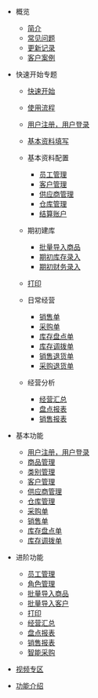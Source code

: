 <!-- docs/_sidebar.md -->

* 概览
    * [简介](README.md)
    * [常见问题](pages/常见问题答疑.md)
    * [更新记录](pages/更新记录.md)
    * [客户案例](pages/客户案例.md) <!-- 甘肃德力西 使用全流程 -->
    
* 快速开始专题

    * [快速开始](pages/快速开始.md)
    * [使用流程](pages/使用流程.md)
    
    * [用户注册，用户登录](pages/用户注册用户登录.md)
    * [基本资料填写](pages/基本资料填写.md)
    * 基本资料配置
        * [员工管理](pages/员工管理.md)
        * [客户管理](pages/客户管理.md)
        * [供应商管理](pages/供应商管理.md)
        * [仓库管理](pages/仓库管理.md)
        * [结算账户](pages/结算账户.md)  
    * 期初建库
        * [批量导入商品](pages/批量导入商品.md)
        * [期初库存录入](pages/期初库存录入.md)   
        * [期初财务录入](pages/期初财务录入.md)   
    * [打印](pages/打印.md)
    * 日常经营
        * [销售单](pages/销售单.md)  
        * [采购单](pages/采购单.md)
        * [库存盘点单](pages/库存盘点单.md)
        * [库存调拨单](pages/库存调拨单.md)
        * [销售退货单](pages/销售退货单.md)  
        * [采购退货单](pages/采购退货单.md)
    * 经营分析
        * [经营汇总](pages/经营汇总.md)
        * [盘点报表](pages/盘点报表.md)
        * [销售报表](pages/销售报表.md)
        
* 基本功能
    * [用户注册，用户登录](pages/用户注册用户登录.md)
    * [商品管理](pages/商品管理.md)
    * [类别管理](pages/类别管理.md)
    * [客户管理](pages/客户管理.md)
    * [供应商管理](pages/供应商管理.md)
    * [仓库管理](pages/仓库管理.md)
    * [采购单](pages/采购单.md)
    * [销售单](pages/销售单.md) 
    * [库存盘点单](pages/库存盘点单.md)
    * [库存调拨单](pages/库存调拨单.md)   

* 进阶功能
    * [员工管理](pages/员工管理.md)
    * [角色管理](pages/角色管理.md)
    * [批量导入商品](pages/批量导入商品.md)
    * [批量导入客户](pages/批量导入客户.md)
    * [打印](pages/打印.md)
    * [经营汇总](pages/经营汇总.md)
    * [盘点报表](pages/盘点报表.md)
    * [销售报表](pages/销售报表.md)
    * [智能采购](pages/智能采购.md)

* [视频专区](pages/视频专区.md)
* [功能介绍](pages/功能介绍.md)  <!-- 基本界面，一些截图 -->    


<!-- 
 * 入门   
     * [用户注册，用户登录](pages/用户注册用户登录.md)
     * [期初建库](pages/期初建库.md) 
     * [批量导入商品](pages/批量导入商品.md)
     * [批量导入客户](pages/批量导入客户.md)
     * [供应商管理](pages/供应商管理.md)
     * [仓库管理](pages/仓库管理.md)
     * [采购单](pages/采购单.md)
     * [销售单](pages/销售单.md)    
 * 基本功能
     * [商品管理](pages/商品管理.md)
     * [类别管理](pages/类别管理.md)
     * [客户管理](pages/客户管理.md)
     * [库存盘点单](pages/库存盘点单.md)
     * [库存调拨单](pages/库存调拨单.md)
 * 进阶功能
     * [员工管理](pages/员工管理.md)
     * [角色管理](pages/角色管理.md)
     * [打印](pages/打印.md)
     * [经营汇总](pages/经营汇总.md)
     * [期初建库](pages/期初建库.md) 

 -->    